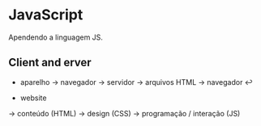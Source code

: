 # JavaScript
 Apendendo a linguagem JS.

## Client and erver
- aparelho -> navegador -> servidor -> arquivos HTML -> navegador ↩
* website

-> conteúdo (HTML)
-> design (CSS)
-> programação / interação (JS)

 